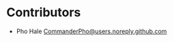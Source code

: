 # Contributors

* Pho Hale [CommanderPho@users.noreply.github.com](mailto:CommanderPho@users.noreply.github.com)
